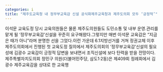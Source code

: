 ```yaml
---
categories: i
title: "제주도교육청 내 정무부교육감 신설 공식화제주교육청과 제주도의회 모두 ‘긍정적’"
---
```

이석문 교육도정 당시 교육의원들은 물론 제주도의원들도 도민소통 및 내부 운영.관리를 맡게 될 ‘정무부교육감’신설을 꾸준히 요구해왔다.그렇지만 매번 이석문 교육감은 “지금은 때가 아니”라며 분명한 선을 그었다.이런 가운데 6.1지방선거를 거쳐 정권교체 이후 제주도의회에서 진행된 첫 교육도정 질의에서 제주도의회의 ‘정무부교육감’신설의 필요성에 김광수 교육감이 긍정적 답변을 보내면서 조직신설에 보다 탄력을 받을 전망이다.제주특별자치도의회 정민구 의원(더불어민주당, 삼도1·2동)은 제409회 정례회에서 김광수 제주교육감을 상대로 한 교육행